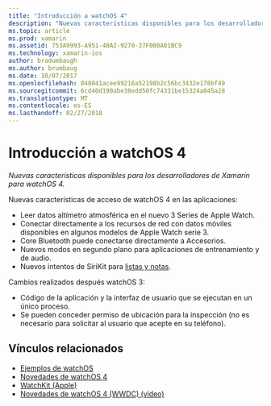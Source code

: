 ```yaml
---
title: "Introducción a watchOS 4"
description: "Nuevas características disponibles para los desarrolladores de Xamarin para watchOS 4."
ms.topic: article
ms.prod: xamarin
ms.assetid: 753A9993-A951-40A2-9270-37F000A01BC9
ms.technology: xamarin-ios
author: bradumbaugh
ms.author: brumbaug
ms.date: 10/07/2017
ms.openlocfilehash: 048041acee99216a52198b2c56bc3432e178bf49
ms.sourcegitcommit: 6cd40d190abe38edd50fc74331be15324a845a28
ms.translationtype: MT
ms.contentlocale: es-ES
ms.lasthandoff: 02/27/2018
---
```

# <a name="introduction-to-watchos-4"></a>Introducción a watchOS 4

_Nuevas características disponibles para los desarrolladores de Xamarin para watchOS 4._

Nuevas características de acceso de watchOS 4 en las aplicaciones:

* Leer datos altímetro atmosférica en el nuevo 3 Series de Apple Watch.
* Conectar directamente a los recursos de red con datos móviles disponibles en algunos modelos de Apple Watch serie 3.
* Core Bluetooth puede conectarse directamente a Accesorios.
* Nuevos modos en segundo plano para aplicaciones de entrenamiento y de audio.
* Nuevos intentos de SiriKit para [listas y notas](~/ios/platform/introduction-to-ios11/sirikit.md).

Cambios realizados después watchOS 3:

* Código de la aplicación y la interfaz de usuario que se ejecutan en un único proceso.
* Se pueden conceder permiso de ubicación para la inspección (no es necesario para solicitar al usuario que acepte en su teléfono).


## <a name="related-links"></a>Vínculos relacionados

- [Ejemplos de watchOS](https://developer.xamarin.com/samples/watchos/all/)
- [Novedades de watchOS 4](https://developer.apple.com/watchos/)
- [WatchKit (Apple)](https://developer.apple.com/documentation/watchkit)
- [Novedades de watchOS 4 (WWDC) (vídeo)](https://developer.apple.com/videos/play/wwdc2017/205/)

